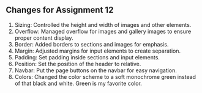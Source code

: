 ## Changes for Assignment 12

1. Sizing: Controlled the height and width of images and other elements.
2. Overflow: Managed overflow for images and gallery images to ensure proper content display.
3. Border: Added borders to sections and images for emphasis.
4. Margin: Adjusted margins for input elements to create separation.
5. Padding: Set padding inside sections and input elements.
6. Position: Set the position of the header to relative.
7. Navbar: Put the page buttons on the navbar for easy navigation.
8. Colors: Changed the color scheme to a soft monochrome green instead of that black and white. Green is my favorite color.